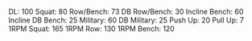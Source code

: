 DL: 100
 Squat: 80
 Row/Bench: 73
 DB Row/Bench: 30
 Incline Bench: 60
 Incline DB Bench: 25
 Military: 60
 DB Military: 25
 Push Up: 20
 Pull Up: 7
 1RPM Squat: 165
 1RPM Row: 130
 1RPM Bench: 120
